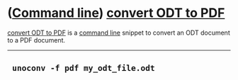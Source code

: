 














([Command line](Cl.htm)) [convert ODT to PDF](ClOdtToPdf.htm)
=============================================================



[convert ODT to PDF](ClOdtToPdf.htm) is a [command line](Cl.htm) snippet
to convert an ODT document to a PDF document.



  -----------------------------------
  ` unoconv -f pdf my_odt_file.odt`
  -----------------------------------



















